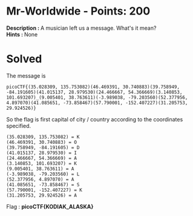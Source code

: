 # Mr-Worldwide - Points: 200
<b>Description : </b>A musician left us a message. What's it mean?<br>
<b>Hints : </b>None
# Solved
The message is
```
picoCTF{(35.028309, 135.753082)(46.469391, 30.740883)(39.758949, -84.191605)(41.015137, 28.979530)(24.466667, 54.366669)(3.140853, 101.693207)_(9.005401, 38.763611)(-3.989038, -79.203560)(52.377956, 4.897070)(41.085651, -73.858467)(57.790001, -152.407227)(31.205753, 29.924526)}
```
So the flag is first capital of city / country according to the coordinates specified.
```
(35.028309, 135.753082) = K
(46.469391, 30.740883) = O
(39.758949, -84.191605) = D
(41.015137, 28.979530) = I
(24.466667, 54.366669) = A
(3.140853, 101.693207) = K
(9.005401, 38.763611) = A
(-3.989038, -79.203560) = L
(52.377956, 4.897070) = A
(41.085651, -73.858467) = S
(57.790001, -152.407227) = K
(31.205753, 29.924526) = A
```
Flag : <b>picoCTF{KODIAK_ALASKA}</b>
